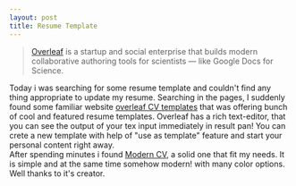 ```yaml
---
layout: post
title: Resume Template
---
```


> [Overleaf](https://overleaf.com) is a startup and social enterprise that builds modern collaborative authoring tools for scientists — like Google Docs for Science.

Today i was searching for some resume template and couldn't find any thing appropriate to update my resume. Searching in the pages, I suddenly found some familiar website [overleaf CV templates](https://www.overleaf.com/gallery/tagged/cv) that was offering bunch of cool and featured resume templates.
Overleaf has a rich text-editor, that you can see the output of your tex input immediately in result pan! You can crete a new template with help of "use as template" feature and start your personal content
right away.\
After spending minutes i found [Modern CV](https://www.overleaf.com/latex/templates/modern-cv-and-cover-letter-2015-version/sttkgjcysttn), a solid one that fit my needs. It is simple and at the same time somehow modern! with many color options. Well thanks to it's creator.
<!-- Find out more by [visiting the project on GitHub](https://github.com/mojombo/jekyll). -->
